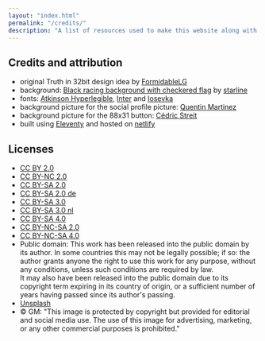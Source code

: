 ```yaml
---
layout: "index.html"
permalink: "/credits/"
description: "A list of resources used to make this website along with a list of the licenses used by the photographers we sourced pictures from."
---
```

<article>

# Credits and attribution

- original Truth in 32bit design idea by [FormidableLG](https://bsky.app/profile/did:plc:oj5qiwvohj7nv2zl6gc242o6)
- background: [Black racing background with checkered flag](https://www.freepik.com/free-vector/black-racing-background-with-checkered-flag_5130783.htm) by [starline](https://www.freepik.com/author/starline)
- fonts: [Atkinson Hyperlegible](https://www.brailleinstitute.org/freefont/), [Inter](https://rsms.me/inter/) and [Iosevka](https://typeof.net/Iosevka/)
- background picture for the social profile picture: [Quentin Martinez](https://unsplash.com/photos/DJrfzSki3Ok)
- background picture for the 88x31 button: [Cédric Streit](https://unsplash.com/photos/7qqjZ5sI56w)
- built using [Eleventy](https://www.11ty.dev/) and hosted on [netlify](https://www.netlify.com/)

## Licenses

- [CC BY 2.0](https://creativecommons.org/licenses/by/2.0/)
- [CC BY-NC 2.0](https://creativecommons.org/licenses/by-nc/2.0/)
- [CC BY-SA 2.0](https://creativecommons.org/licenses/by-sa/2.0/)
- [CC BY-SA 2.0 de](https://creativecommons.org/licenses/by-sa/2.0/de/deed.en)
- [CC BY-SA 3.0](https://creativecommons.org/licenses/by-sa/3.0/)
- [CC BY-SA 3.0 nl](https://creativecommons.org/licenses/by-sa/3.0/nl/deed.en)
- [CC BY-SA 4.0](https://creativecommons.org/licenses/by-sa/4.0/)
- [CC BY-NC-SA 2.0](https://creativecommons.org/licenses/by-nc-sa/2.0/)
- [CC BY-NC-SA 4.0](https://creativecommons.org/licenses/by-nc-sa/4.0/)
- Public domain: This work has been released into the public domain by its author. In some countries this may not be legally possible; if so: the author grants anyone the right to use this work for any purpose, without any conditions, unless such conditions are required by law.<br>
It may also have been released into the public domain due to its copyright term expiring in its country of origin, or a sufficient number of years having passed since its author's passing.
- [Unsplash](https://unsplash.com/license)
- © GM: "This image is protected by copyright but provided for editorial and social media use. The use of this image for advertising, marketing, or any other commercial purposes is prohibited."

</article>
